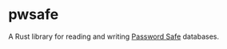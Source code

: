 pwsafe
======

A Rust library for reading and writing [Password Safe](https://www.pwsafe.org/) databases.
